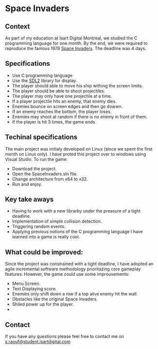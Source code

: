 # Space Invaders

## Context 
As part of my education at Isart Digital Montreal, we studied the C programming language for one month. By the end, we were required to reproduce the famous 1978 [Space Invaders](https://www.youtube.com/watch?v=axlx3o0codc&t=1s). The deadline was 4 days.

## Specifications
* Use C programming language
* Use the [SDL2](https://www.libsdl.org/download-2.0.php) library for display.
* The player should able to move his ship withing the screen limits.
* The player should be able to shoot projectiles.
* The player may only have one projectile at a time.
* If a player projectile hits an enemy, that enemy dies.
* Enemies bounce on screen edges and then go dowwn.
* If an enemy reaches the bottom, the player loses.
* Enemies may shoot at random if there is no enemy in front of them.
* If the player is hit 3 times, the game ends

## Techinal specifications
The main project was initialy developed on Linux (since we spent the first month on Linux only). I have proted this project over to windows using Visual Studio.
To run the game:
* Download the project.
* Open the SpaceInvaders.sln file.
* Change architecture from x64 to x32.
* Run and enjoy.

## Key take aways
* Having to work with a new librarby under the preasure of a tight deadline.
* Implementation of simple collision detection.
* Triggering random events.
* Applying previous notions of the C programming language I have learned into a game is really cool.

## What could be improved:
Since the project was constrained with a tight deadline, I have adopted an agile incremental software methodology prioritazing core gameplay features. However, the game could use some improuvements:
* Menu Screen.
* Text Displaying score.
* Enemies only shift down a row if a top alive enemy hit the wall.
* Obstacles like the original Space Invaders.
* Shiled power up for the player.
* 
## Contact
If you have any questions please feel free to contact me on s.raouf@student.isartdigital.com
